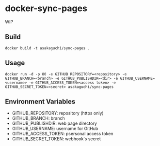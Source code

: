 # docker-sync-pages
WIP

## Build
```
docker build -t asakaguchi/sync-pages .
```

## Usage
```
docker run -d -p 80 -e GITHUB_REPOSITORY=<repository> -e GITHUB_BRANCH=<branch> -e GITHUB_PUBLISHDIR=<dir> -e GITHUB_USERNAME=<username> -e GITHUB_ACCESS_TOKEN=<access token> -e GITHUB_SECRET_TOKEN=<secret> asakaguchi/sync-pages
```

## Environment Variables
- GITHUB_REPOSITORY: repository (https only)
- GITHUB_BRANCH: branch
- GITHUB_PUBLISHDIR: web page directory
- GITHUB_USERNAME: username for GitHub
- GITHUB_ACCESS_TOKEN: psersonal access token
- GITHUB_SECRET_TOKEN: webhook's secret
